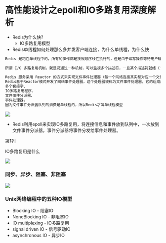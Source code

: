 # 高性能设计之epoll和IO多路复用深度解析

-   Redis为什么快?
    -   IO多路复用模型
-   Redis单线程如何处理那么多并发客户端连接，为什么单线程，为什么快

```java
Redis 是跑在单线程中的，所有的操作都是按照顺序线性执行的，但是由于读写操作等待用户输入或输出都是阻塞的，所以 I/O 操作在一般情况下往往不能直接返回，这会导致某一文件的 I/O 阻塞导致整个进程无法对其它客户提供服务，而 I/O 多路复用就是为了解决这个问题而出现
 
所谓 I/O 多路复用机制，就是说通过一种机制，可以监视多个描述符，一旦某个描述符就绪（一般是读就绪或写就绪），能够通知程序进行相应的读写操作。这种机制的使用需要 select 、 poll 、 epoll 来配合。多个连接共用一个阻塞对象，应用程序只需要在一个阻塞对象上等待，无需阻塞等待所有连接。当某条连接有新的数据可以处理时，操作系统通知应用程序，线程从阻塞状态返回，开始进行业务处理。
 
Redis 服务采用 Reactor 的方式来实现文件事件处理器（每一个网络连接其实都对应一个文件描述符） 
Redis基于Reactor模式开发了网络事件处理器，这个处理器被称为文件事件处理器。它的组成结构为4部分：
多个套接字、
IO多路复用程序、
文件事件分派器、
事件处理器。
因为文件事件分派器队列的消费是单线程的，所以Redis才叫单线程模型
```

![](https://notes-pic-cjs.oss-cn-chengdu.aliyuncs.com/obsidian/image_s4i27Rt0RJ.png)

-   Redis利用epoll来实现IO多路复用，将连接信息和事件放到队列中，一次放到文件事件分派器，事件分派器将事件分发给事件处理器。

第1列

IO多路复用是什么

![](https://notes-pic-cjs.oss-cn-chengdu.aliyuncs.com/obsidian/image_8lORrie-c3.png)

### 同步、异步、阻塞、非阻塞

![](https://notes-pic-cjs.oss-cn-chengdu.aliyuncs.com/obsidian/image_50rw49FsnR.png)

### Unix网络编程中的五种IO模型

-   Blocking IO - 阻塞IO
-   NoneBlocking IO - 非阻塞IO
-   IO multiplexing - IO多路复用
-   signal driven IO - 信号驱动IO
-   asynchronous IO - 异步IO
